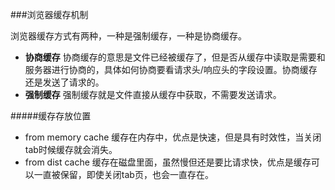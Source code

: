 ###浏览器缓存机制

浏览器缓存方式有两种，一种是强制缓存，一种是协商缓存。

- **协商缓存**
  协商缓存的意思是文件已经被缓存了，但是否从缓存中读取是需要和服务器进行协商的，具体如何协商要看请求头/响应头的字段设置。协商缓存还是发送了请求的。
- **强制缓存**
  强制缓存就是文件直接从缓存中获取，不需要发送请求。


#####缓存存放位置
- from memory cache
  缓存在内存中，优点是快速，但是具有时效性，当关闭tab时候缓存就会消失。
- from dist cache
  缓存在磁盘里面，虽然慢但还是要比请求快，优点是缓存可以一直被保留，即使关闭tab页，也会一直存在。
  